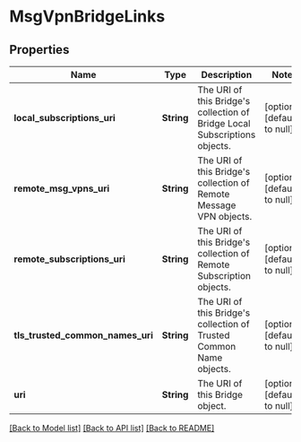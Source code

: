 # MsgVpnBridgeLinks

## Properties
Name | Type | Description | Notes
------------ | ------------- | ------------- | -------------
**local_subscriptions_uri** | **String** | The URI of this Bridge&#39;s collection of Bridge Local Subscriptions objects. | [optional] [default to null]
**remote_msg_vpns_uri** | **String** | The URI of this Bridge&#39;s collection of Remote Message VPN objects. | [optional] [default to null]
**remote_subscriptions_uri** | **String** | The URI of this Bridge&#39;s collection of Remote Subscription objects. | [optional] [default to null]
**tls_trusted_common_names_uri** | **String** | The URI of this Bridge&#39;s collection of Trusted Common Name objects. | [optional] [default to null]
**uri** | **String** | The URI of this Bridge object. | [optional] [default to null]

[[Back to Model list]](../README.md#documentation-for-models) [[Back to API list]](../README.md#documentation-for-api-endpoints) [[Back to README]](../README.md)


